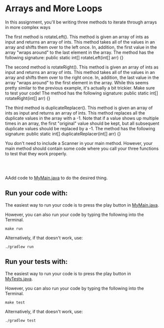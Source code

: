 # Arrays and More Loops

In this assignment, you'll be writing three methods to iterate through arrays in more complex ways

The first method is rotateLeft(). This method is given an array of ints as input and returns an array of ints. This method takes all of the values in an array and shifts them over to the left once. In, addition, the first value in the array "wraps around" to the last element in the array. The method has the following signature: public static int[] rotateLeft(int[] arr) {}

The second method is rotateRight(). This method is given an array of ints as input and returns an array of ints. This method takes all of the values in an array and shifts them over to the right once. In, addition, the last value in the array "wraps around" to the first element in the array. While this seems pretty similar to the previous example, it's actually a bit trickier. Make sure to test your code! The method has the following signature: public static int[] rotateRight(int[] arr) {}

The third method is duplicateReplacer(). This method is given an array of ints as input and returns an array of ints. This method replaces all the duplicate values in the array with a -1. Note that if a value shows up multiple times in an array, the first "original" value should be kept, but all subsequent duplicate values should be replaced by a -1. The method has the following signature: public static int[] duplicateReplacer(int[] arr) {}

You don't need to include a Scanner in your main method. However, your main method should contain some code where you call your three functions to test that they work properly. 

<br />
<br />

AAdd code to [MyMain.java](src/main/java/MyMain.java) to do the desired thing.

## Run your code with:
The easiest way to run your code is to press the play button in [MyMain.java](src/main/java/MyMain.java).

However, you can also run your code by typing the following into the Terminal.

```shell script
make run
```

Alternatively, if that doesn't work, use:

```shell script
./gradlew run
```

## Run your tests with:
The easiest way to run your code is to press the play button in [MyTests.java](src/test/java/MyTests.java).

However, you can also run your code by typing the following into the Terminal.

```shell script
make test
```

Alternatively, if that doesn't work, use:

```shell script
./gradlew test
```

